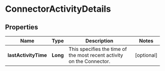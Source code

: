 # ConnectorActivityDetails

## Properties
Name | Type | Description | Notes
------------ | ------------- | ------------- | -------------
**lastActivityTime** | **Long** | This specifies the time of the most recent activity on the Connector. |  [optional]
